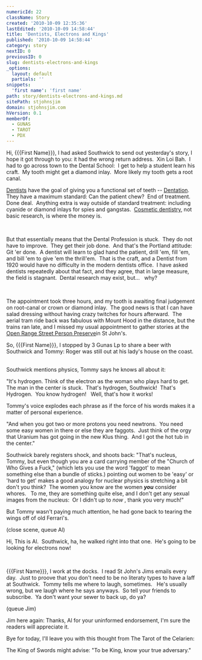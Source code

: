 ```yaml
---
numericId: 22
className: Story
created: '2010-10-09 12:35:36'
lastEdited: '2010-10-09 14:58:44'
title: 'Dentists, Electrons and Kings'
published: '2010-10-09 14:58:44'
category: story
nextID: 0
previousID: 0
slug: dentists-electrons-and-kings
_options:
  layout: default
  partials: ''
snippets:
  'first name': 'first name'
path: story/dentists-electrons-and-kings.md
sitePath: stjohnsjim
domain: stjohnsjim.com
hVersion: 0.1
memberOf:
  - GUNAS
  - TAROT
  - PDX
---
```


Hi, {{{First Name}}},&nbsp;I had asked Southwick to send out yesterday's story, I hope it got through to you: it had the wrong return address.&nbsp; Xin Loi Bah.&nbsp; I had to go across town to the Dental School:&nbsp; I get to help a student learn his craft.&nbsp; My tooth might get a diamond inlay.&nbsp; More likely my tooth gets a root canal.

[Dentists][0] have the goal of giving you a functional set of teeth -- [Dentation][1].&nbsp; They have a maximum standard: Can the patient chew?&nbsp; End of treatment.&nbsp; Done deal.&nbsp; Anything extra is way outside of standard treatment: including cyanide or diamond inlays for spies and gangstas. &nbsp;[Cosmetic dentistry][2], not basic research, is where the money is.

&nbsp;

But that essentially means that the Dental Profession is stuck.&nbsp; They do not have to improve.&nbsp; They get their job done.&nbsp; And that's the Portland attitude: Git 'er done.&nbsp; A dentist will learn to glad hand the patient, drill 'em, fill 'em, and bill 'em to give 'em the thrill'em.&nbsp; That is the craft, and a Dentist from 1920 would have no difficulty in the modern dentists office.&nbsp; I have asked dentists repeatedly about that fact, and they agree, that in large measure, the field is stagnant.&nbsp; Dental research may exist, but... &nbsp; why?

&nbsp;

The appointment took three hours, and my tooth is awaiting final judgement on root-canal or crown or diamond inlay.&nbsp;&nbsp;The good news is that I can have salad dressing without having crazy twitches for hours afterward. &nbsp;The aerial tram ride back was fabulous with Mount Hood in the distance, but the trains ran late, and I missed my usual appointment to gather stories at the [Open Range Street Person Preserve][3]in St John's.

So, {{{First Name}}}, I stopped by 3 Gunas Lp to share a beer with Southwick and Tommy: Roger was still out at his lady's house on the coast. &nbsp;

Southwick mentions physics, Tommy says he knows all about it:&nbsp;

&quot;It's hydrogen. Think of the electron as the woman who plays hard to get.&nbsp; The man in the center is stuck.&nbsp; That's hydrogen, Southwick!&nbsp; That's Hydrogen.&nbsp; You know hydrogen! &nbsp; Well, that's how it works!&nbsp;

Tommy's voice explodes each phrase as if the force of his words makes it a matter of personal experience.

&quot;And when you got two or more protons you need newtrons. &nbsp;You need some easy women in there or else they are faggots.&nbsp; Just think of the orgy that Uranium has got going in the new Klus thing. &nbsp;And I got the hot tub in the center.&quot;

Southwick barely registers shock, and shoots back: &quot;That's nucleus, Tommy, but even though you are a card carrying member of the &quot;Church of Who Gives a Fuck,&quot; (which lets you use the word 'faggot' to mean something else than a bundle of sticks.) pointing out women to be 'easy' or 'hard to get' makes a good analogy for nuclear physics is stretching a bit don't you think? &nbsp;The women you know are the women _**you**_ consider whores. &nbsp; To me, they are something quite else, and I don't get any sexual images from the nucleus:&nbsp; Or I didn't up to _now_ , thank you very much!&quot;

But Tommy wasn't paying much attention, he had gone back to tearing the wings off of old Ferrari's.&nbsp;

(close scene, queue Al)

Hi, This is Al.&nbsp; Southwick, ha, he walked right into that one.&nbsp; He's going to be looking for electrons now!

&nbsp;

{{{First Name}}}, I work at the docks.&nbsp; I read St John's Jims emails every day.&nbsp; Just to proove that you don't need to be no literaty types to have a laff at Southwick.&nbsp; Tommy tells me where to laugh, sometimes. &nbsp; He's usually wrong, but we laugh where he says anyways.&nbsp; So tell your friends to subscribe.&nbsp; Ya don't want your sewer to back up, do ya?

(queue Jim)

Jim here again: Thanks, Al for your uninformed endorsement, I'm sure the readers will appreciate it.

Bye for today, I'll leave you with this thought from The Tarot of the Celarien:

The King of Swords might advise: &quot;To be King, know your true adversary.&quot;

[0]: http://answers.yahoo.com/question/index?qid=20080404202107AAVc8mi
[1]: http://www.ada.org/policiespositions.aspx
[2]: http://www.replicaing.com/teeth-inlaid-diamond-you-have-enough-fashion
[3]: http://www.google.com/maps/ms?ie=UTF8&hl=en&msa=0&msid=114144299215869109392.00049235069b2ceba6d18&ll=45.593201,-122.755716&spn=0.007162,0.014205&t=h&z=16
